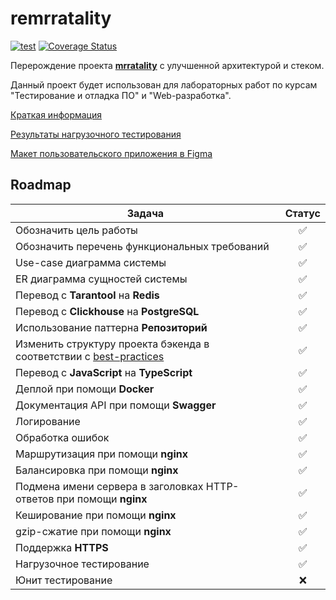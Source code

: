# remrratality

[![test](https://github.com/hackfeed/remrratality/workflows/test/badge.svg?branch=master)](https://github.com/hackfeed/remrratality/actions)
[![Coverage Status](https://coveralls.io/repos/github/hackfeed/remrratality/badge.svg)](https://coveralls.io/github/hackfeed/remrratality)

Перерождение проекта [**mrratality**](https://github.com/hackfeed/mrratality) с улучшенной архитектурой и стеком.

Данный проект будет использован для лабораторных работ по курсам "Тестирование и отладка ПО" и "Web-разработка".

[Краткая информация](DOCS.md)

[Результаты нагрузочного тестирования](LOADTEST.md)

[Макет пользовательского приложения в Figma](https://www.figma.com/file/NnUDdhQ0q2RxURzjjXmPvT/remrratality)

## Roadmap

|Задача|Статус|
|-|:-:|
|Обозначить цель работы|✅|
|Обозначить перечень функциональных требований|✅|
|Use-case диаграмма системы|✅|
|ER диаграмма сущностей системы|✅|
|Перевод с **Tarantool** на **Redis**|✅|
|Перевод с **Clickhouse** на **PostgreSQL**|✅|
|Использование паттерна **Репозиторий**|✅|
|Изменить структуру проекта бэкенда в соответствии с [best-practices](https://github.com/golang-standards/project-layout)|✅|
|Перевод с **JavaScript** на **TypeScript**|✅|
|Деплой при помощи **Docker**|✅|
|Документация API при помощи **Swagger**|✅|
|Логирование|✅|
|Обработка ошибок|✅|
|Маршрутизация при помощи **nginx**|✅|
|Балансировка при помощи **nginx**|✅|
|Подмена имени сервера в заголовках HTTP-ответов при помощи **nginx**|✅|
|Кеширование при помощи **nginx**|✅|
|gzip-сжатие при помощи **nginx**|✅|
|Поддержка **HTTPS**|✅|
|Нагрузочное тестирование|✅|
|Юнит тестирование|❌|
